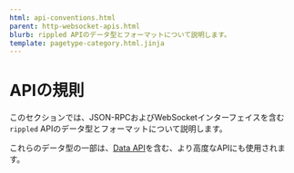 ```yaml
---
html: api-conventions.html
parent: http-websocket-apis.html
blurb: rippled APIのデータ型とフォーマットについて説明します。
template: pagetype-category.html.jinja
---
```

# APIの規則

このセクションでは、JSON-RPCおよびWebSocketインターフェイスを含む`rippled` APIのデータ型とフォーマットについて説明します。

これらのデータ型の一部は、[Data API](data-api.html)を含む、より高度なAPIにも使用されます。
